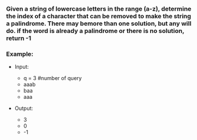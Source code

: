 ### Given a string of lowercase letters in the range (a-z), determine the index of a character that can be removed to make the string a palindrome. There may bemore than one solution, but any will do. if the word is already a palindrome or there is no solution, return -1

### Example:
+ Input:
	+ q = 3 #number of query
	+ aaab
	+ baa
	+ aaa

+ Output:
	+ 3
	+ 0
	+ -1
